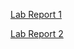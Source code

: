 [Lab Report 1](LabReport1.md)

[Lab Report 2](https://github.com/gasimmons/cse15l-lab-reports/blob/main/LabReport2.md)
